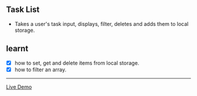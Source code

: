 ## Task List

- Takes a user's task input, displays, filter, deletes and adds them to local storage.

## learnt

* [x] how to set, get and delete items from local storage.
* [x] how to filter an array.

---

[Live Demo](https://ann-glitch.github.io/task-list/)
